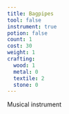 ```yaml
---
title: Bagpipes
tool: false
instrument: true
potion: false
count: 1
cost: 30
weight: 1
crafting:
  wood: 1
  metal: 0
  textile: 2
  stone: 0
---
```


Musical instrument

